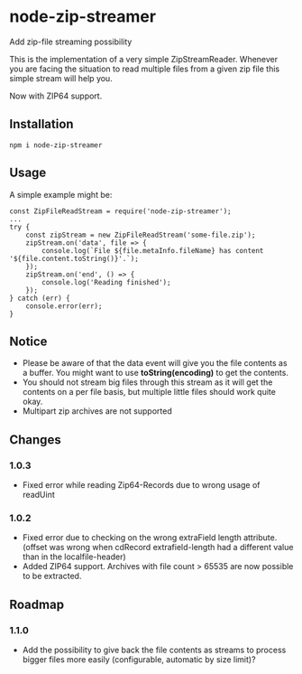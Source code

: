# node-zip-streamer
Add zip-file streaming possibility

This is the implementation of a very simple ZipStreamReader. Whenever you are facing the situation to read multiple files from a given zip file this simple stream will help you.

Now with ZIP64 support.

## Installation
```npm i node-zip-streamer```

## Usage
A simple example might be:
```
const ZipFileReadStream = require('node-zip-streamer');
...
try {
    const zipStream = new ZipFileReadStream('some-file.zip');
    zipStream.on('data', file => {
        console.log(`File ${file.metaInfo.fileName} has content '${file.content.toString()}'.`);
    });
    zipStream.on('end', () => {
        console.log('Reading finished');
    });
} catch (err) {
    console.error(err);
}

```

## Notice
- Please be aware of that the data event will give you the file contents as a buffer. You might want to use **toString(encoding)** to get the contents.
- You should not stream big files through this stream as it will get the contents on a per file basis, but multiple little files should work quite okay.
- Multipart zip archives are not supported

## Changes
### 1.0.3
- Fixed error while reading Zip64-Records due to wrong usage of readUint

### 1.0.2
- Fixed error due to checking on the wrong extraField length attribute. (offset was wrong when cdRecord extrafield-length had a different value than in the localfile-header)
- Added ZIP64 support. Archives with file count > 65535 are now possible to be extracted.

## Roadmap
### 1.1.0
- Add the possibility to give back the file contents as streams to process bigger files more easily (configurable, automatic by size limit)?
